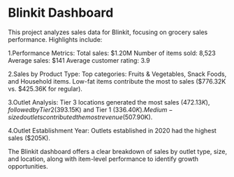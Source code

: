 # Blinkit Dashboard

This project analyzes sales data for Blinkit, focusing on grocery sales performance. Highlights include:

1.Performance Metrics:
Total sales: $1.20M
Number of items sold: 8,523
Average sales: $141
Average customer rating: 3.9

2.Sales by Product Type:
Top categories: Fruits & Vegetables, Snack Foods, and Household items.
Low-fat items contribute the most to sales ($776.32K vs. $425.36K for regular).

3.Outlet Analysis:
Tier 3 locations generated the most sales ($472.13K), followed by Tier 2 ($393.15K) and Tier 1 ($336.40K).
Medium-sized outlets contributed the most revenue ($507.90K).

4.Outlet Establishment Year:
Outlets established in 2020 had the highest sales ($205K).

The Blinkit dashboard offers a clear breakdown of sales by outlet type, size, and location, along with item-level performance to identify growth opportunities.
